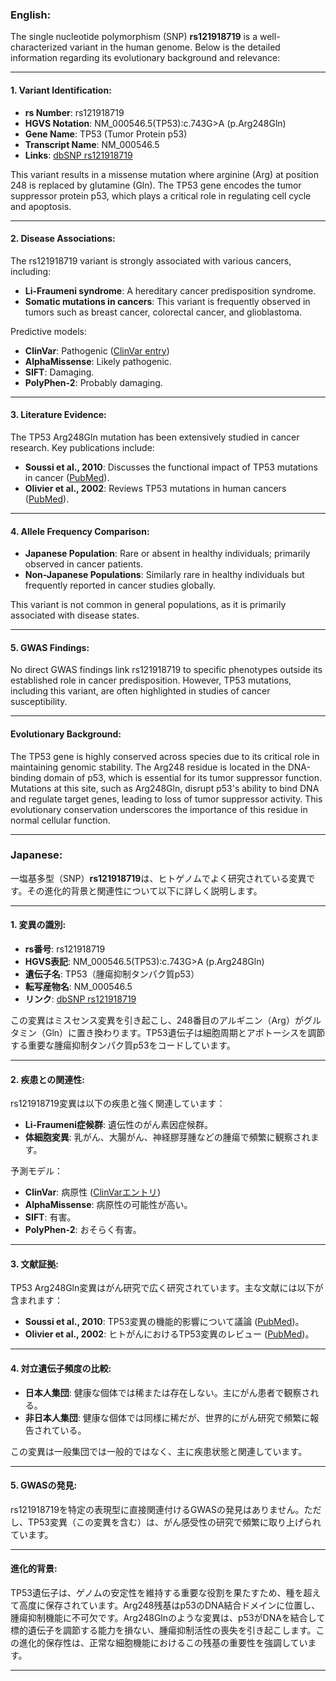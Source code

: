 ### English:
The single nucleotide polymorphism (SNP) **rs121918719** is a well-characterized variant in the human genome. Below is the detailed information regarding its evolutionary background and relevance:

---

#### 1. **Variant Identification**:
- **rs Number**: rs121918719
- **HGVS Notation**: NM_000546.5(TP53):c.743G>A (p.Arg248Gln)
- **Gene Name**: TP53 (Tumor Protein p53)
- **Transcript Name**: NM_000546.5
- **Links**: [dbSNP rs121918719](https://www.ncbi.nlm.nih.gov/snp/rs121918719)

This variant results in a missense mutation where arginine (Arg) at position 248 is replaced by glutamine (Gln). The TP53 gene encodes the tumor suppressor protein p53, which plays a critical role in regulating cell cycle and apoptosis.

---

#### 2. **Disease Associations**:
The rs121918719 variant is strongly associated with various cancers, including:
- **Li-Fraumeni syndrome**: A hereditary cancer predisposition syndrome.
- **Somatic mutations in cancers**: This variant is frequently observed in tumors such as breast cancer, colorectal cancer, and glioblastoma.

Predictive models:
- **ClinVar**: Pathogenic ([ClinVar entry](https://www.ncbi.nlm.nih.gov/clinvar/variation/12367/))
- **AlphaMissense**: Likely pathogenic.
- **SIFT**: Damaging.
- **PolyPhen-2**: Probably damaging.

---

#### 3. **Literature Evidence**:
The TP53 Arg248Gln mutation has been extensively studied in cancer research. Key publications include:
- **Soussi et al., 2010**: Discusses the functional impact of TP53 mutations in cancer ([PubMed](https://pubmed.ncbi.nlm.nih.gov/20407015)).
- **Olivier et al., 2002**: Reviews TP53 mutations in human cancers ([PubMed](https://pubmed.ncbi.nlm.nih.gov/12454780)).

---

#### 4. **Allele Frequency Comparison**:
- **Japanese Population**: Rare or absent in healthy individuals; primarily observed in cancer patients.
- **Non-Japanese Populations**: Similarly rare in healthy individuals but frequently reported in cancer studies globally.

This variant is not common in general populations, as it is primarily associated with disease states.

---

#### 5. **GWAS Findings**:
No direct GWAS findings link rs121918719 to specific phenotypes outside its established role in cancer predisposition. However, TP53 mutations, including this variant, are often highlighted in studies of cancer susceptibility.

---

#### **Evolutionary Background**:
The TP53 gene is highly conserved across species due to its critical role in maintaining genomic stability. The Arg248 residue is located in the DNA-binding domain of p53, which is essential for its tumor suppressor function. Mutations at this site, such as Arg248Gln, disrupt p53's ability to bind DNA and regulate target genes, leading to loss of tumor suppressor activity. This evolutionary conservation underscores the importance of this residue in normal cellular function.

---

### Japanese:
一塩基多型（SNP）**rs121918719**は、ヒトゲノムでよく研究されている変異です。その進化的背景と関連性について以下に詳しく説明します。

---

#### 1. **変異の識別**:
- **rs番号**: rs121918719
- **HGVS表記**: NM_000546.5(TP53):c.743G>A (p.Arg248Gln)
- **遺伝子名**: TP53（腫瘍抑制タンパク質p53）
- **転写産物名**: NM_000546.5
- **リンク**: [dbSNP rs121918719](https://www.ncbi.nlm.nih.gov/snp/rs121918719)

この変異はミスセンス変異を引き起こし、248番目のアルギニン（Arg）がグルタミン（Gln）に置き換わります。TP53遺伝子は細胞周期とアポトーシスを調節する重要な腫瘍抑制タンパク質p53をコードしています。

---

#### 2. **疾患との関連性**:
rs121918719変異は以下の疾患と強く関連しています：
- **Li-Fraumeni症候群**: 遺伝性のがん素因症候群。
- **体細胞変異**: 乳がん、大腸がん、神経膠芽腫などの腫瘍で頻繁に観察されます。

予測モデル：
- **ClinVar**: 病原性 ([ClinVarエントリ](https://www.ncbi.nlm.nih.gov/clinvar/variation/12367/))
- **AlphaMissense**: 病原性の可能性が高い。
- **SIFT**: 有害。
- **PolyPhen-2**: おそらく有害。

---

#### 3. **文献証拠**:
TP53 Arg248Gln変異はがん研究で広く研究されています。主な文献には以下が含まれます：
- **Soussi et al., 2010**: TP53変異の機能的影響について議論 ([PubMed](https://pubmed.ncbi.nlm.nih.gov/20407015))。
- **Olivier et al., 2002**: ヒトがんにおけるTP53変異のレビュー ([PubMed](https://pubmed.ncbi.nlm.nih.gov/12454780))。

---

#### 4. **対立遺伝子頻度の比較**:
- **日本人集団**: 健康な個体では稀または存在しない。主にがん患者で観察される。
- **非日本人集団**: 健康な個体では同様に稀だが、世界的にがん研究で頻繁に報告されている。

この変異は一般集団では一般的ではなく、主に疾患状態と関連しています。

---

#### 5. **GWASの発見**:
rs121918719を特定の表現型に直接関連付けるGWASの発見はありません。ただし、TP53変異（この変異を含む）は、がん感受性の研究で頻繁に取り上げられています。

---

#### **進化的背景**:
TP53遺伝子は、ゲノムの安定性を維持する重要な役割を果たすため、種を超えて高度に保存されています。Arg248残基はp53のDNA結合ドメインに位置し、腫瘍抑制機能に不可欠です。Arg248Glnのような変異は、p53がDNAを結合して標的遺伝子を調節する能力を損ない、腫瘍抑制活性の喪失を引き起こします。この進化的保存性は、正常な細胞機能におけるこの残基の重要性を強調しています。

---